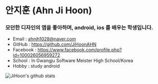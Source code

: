 
# 안지훈 (Ahn Ji Hoon) 
### 모던한 디자인의 앱을 좋아하며, android, ios 를 배우는 학생입니다.
- Email : ahnjh1028@naver.com
- GitHub : https://github.com/JiHoonAHN
- Facebook : https://www.facebook.com/profile.php?id=100026056959272
- School : In Gwangju Software Meister High School/Korea
- Hobby : study android


![JiHoon's github stats](https://github-readme-stats.vercel.app/api?username=JiHoonAHN&show_icons=true&theme=tokyonight)



